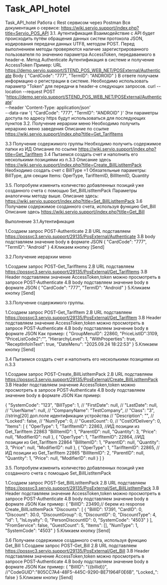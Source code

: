 # Task_API_hotel
Task_API_hotel
Работа с Rest сервисом через Postman
Вся документация о сервисе: https://wiki.servio.support/index.php?title=Servio_POS_API
3.1. Аутентификация
Взаимодействие с API будет происходить путём обращения данных систем протокола JSON, кодирования передачи данных UTF8, методом POST.
Перед выполнением методы проверяются наличие зарегистрированного пользователя по значению параметра AccessToken, передаваемого в header-е.
Метод Authenticate
Аутентификация в системе и получение AccessToken
Пример:
URL https://demo.servio.support/STEND_POS_WEB_NET/POSExternal/Authenticate
Body
{
    "CardCode": "777",
    "TermID": "ANDROID"
}
В ответе получаем информацию о регистрации в системе. Необходимо использовать параметр "Token" для передачи в header-e следующих запросов.
curl --location --request POST 'https://demo.servio.support/STEND_POS_WEB_NET/POSExternal/Authenticate' \
--header 'Content-Type: application/json' \
--data-raw '{
    "CardCode": "777",
    "TermID": "ANDROID"
}'
Эти параметры доступа по адресу https будут использоваться для последующих пунктов
3.2. Получение иерархии меню
Необходимо получить иерархию меню заведения
Описание по ссылке
https://wiki.servio.support/index.php?title=Get_TarifItems

3.3 Получение содержимого группы
Необходимо получить содержимое папки из ИД
Описание по ссылке
https://wiki.servio.support/index.php?title=Get_TarifItem
3.4 Пытаемся создать счет и наполнить его несколькими позициями из п.3.3
Описание здесь
https://wiki.servio.support/index.php?title=Create_BillListItemPack
Необходимо создать счет с BillType =1
Обязательные параметры: BillType, для секции Items: OperType, TarifItemID, BillItemID, Quantity

3.5. Попробуем изменить количество добавленных позиций уже созданного счета с помощью Set_BillListItemPack
Параметры аналогичны методу выше. Описание здесь:
https://wiki.servio.support/index.php?title=Set_BillListItemPack
3.6 Получаем содержимое созданного счета, используя функцию Get_Bill
Описание здесь
https://wiki.servio.support/index.php?title=Get_Bill

Выполнение
3.1.Аутентификация

1.Создаем запрос POST-Authenticate
2.В URL подставляем https://possvc3.servio.support/29135/PosExternal/Authenticate
3.В body подставляем значение body в формате JSON
 {
"CardCode": "777",
"TermID": "Android"
}
4.Кликаем кнопку [Send]

3.2.Получение иерархии меню

1.Создаем запрос POST-Get_TarifItems
2.В URL подставляем https://possvc3.servio.support/29135/PosExternal/Get_TarifItems
3.В Header подставляем значение AccessToken,token можно просмотреть в запросе POST-Authenticate
4.В body подставляем значение body в формате JSON
 {
"CardCode": "777",
"TermID": "Android"
}
5.Кликаем кнопку [Send]

3.3.Получение содержимого группы.

1.Создаем запрос POST-Get_TarifItem
2.В URL подставляем https://possvc3.servio.support/29135/PosExternal/Get_TarifItem
3.В Header подставляем значение AccessToken,token можно просмотреть в запросе POST-Authenticate
4.В body подставляем значение body в формате JSON
Как пример:
{
"GroupMenuID": 22860,
"PriceListID":3109,
"PriceListCode2":"",
"HierarchyLevel": 1,
"WithProperties": true,
"ReceptInfoInText": true,
"DateMenu": "2025.09.24 18:22:53"
}
5.Кликаем кнопку [Send]

3.4 Пытаемся создать счет и наполнить его несколькими позициями из п.3.3

1.Создаем запрос POST-Create_BillListItemPack
2.В URL подставляем https://possvc3.servio.support/29135/PosExternal/Create_BillListItemPack
3.В Header подставляем значение AccessToken,token можно просмотреть в запросе POST-Authenticate
4.В body подставляем значение body в формате JSON
Как пример:

 {
    "SystemCode": "123",
    "BillType": 1,
    //  "FirstDate": null,
    //  "LastDate": null,
    //  "UserName": null,
    //  "CompanyName": "TestCompany",
    //   "Class": "3", //string[20] доп.поле идентификации устройства
    //  "Description": "",
    //   "Locked": false,
    //  "NumType": 0,
    //   "GuestCount": 0,
    //   "CostOfDelivery": 0,
    "Items": [
    {
            "OperType": 1,
            "TarifItemID": 22863, //ИД позиции из Get_TarifItem 22863
            "BillItemID": 1,
            "ParentID": null,
            "Quantity": 3,
            "Price": null,
            "ModifierID": null
        },
        {
            "OperType": 1,
            "TarifItemID": 22864, //ИД позиции из Get_TarifItem 22864
            "BillItemID": 1,
            "ParentID": null,
            "Quantity": 3,
            "Price": null,
            "ModifierID": null
        },
        {
            "OperType": 1,
            "TarifItemID": 22865, //ИД позиции из Get_TarifItem 22865
            "BillItemID": 2,
            "ParentID": null,
            "Quantity": 1,
            "Price": null,
            "ModifierID": null
        }
    ]
 }

3.5. Попробуем изменить количество добавленных позиций уже созданного счета с помощью Set_BillListItemPack
 
1.Создаем запрос POST-Set_BillListItemPack
2.В URL подставляем https://possvc3.servio.support/29135/PosExternal/Set_BillListItemPack
3.В Header подставляем значение AccessToken,token можно просмотреть в запросе POST-Authenticate
4.В body подставляем значение body в формате JSON
Как пример:
{
  "BillID": 23490,// берем из response Create_BillListItemPack
    "Discounts": [
        {
            "BillID": 17391,
            "CardID": 0,
            "Discount": 30.0,
            "DiscountGroup": 0,
            "DiscountID": 0,
            "DiscountType": 4,
            "id": 1,
            "IsLoyalty": 0,
            "PersonDiscountID": 0,
            "SystemCode": "4503"
        }
    ],
    "FromService": false,
    "GuestCount": 5,
    "Items": [],
    "NumType": 1,
    "SystemCode": "4503"
 }
 5.Кликаем кнопку [Send]

3.6 Получаем содержимое созданного счета, используя функцию Get_Bill
1.Создаем запрос POST-Get_Bill
2.В URL подставляем https://possvc3.servio.support/29135/PosExternal/Get_Bill
3.В Header подставляем значение AccessToken,token можно просмотреть в запросе POST-Authenticate
4.В body подставляем значение body в формате JSON
Как пример:
 {
    "BillID": "{{billid}}",
    //"CodeGUID":"805CC7A4-48F5-445C-9290-BE71964F0E6B",
    "Locked_": false
 }
 5.Кликаем кнопку [Send]
